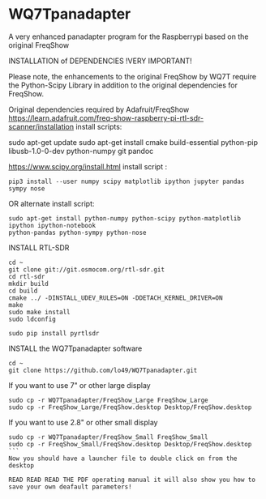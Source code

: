 # WQ7Tpanadapter
A very enhanced panadapter program for the Raspberrypi based on the original FreqShow


INSTALLATION of DEPENDENCIES
!VERY IMPORTANT!

Please note, the enhancements to the original FreqShow by WQ7T require the Python-Scipy
Library in addition to the original dependencies for FreqShow.

Original dependencies required by Adafruit/FreqShow
https://learn.adafruit.com/freq-show-raspberry-pi-rtl-sdr-scanner/installation
install scripts:

sudo apt-get update
sudo apt-get install cmake build-essential python-pip libusb-1.0-0-dev python-numpy git
pandoc

https://www.scipy.org/install.html
install script :
```console
pip3 install --user numpy scipy matplotlib ipython jupyter pandas sympy nose
```
OR
alternate install script:
```console
sudo apt-get install python-numpy python-scipy python-matplotlib ipython ipython-notebook
python-pandas python-sympy python-nose
```

INSTALL RTL-SDR
```console
cd ~
git clone git://git.osmocom.org/rtl-sdr.git
cd rtl-sdr
mkdir build
cd build
cmake ../ -DINSTALL_UDEV_RULES=ON -DDETACH_KERNEL_DRIVER=ON
make
sudo make install
sudo ldconfig

sudo pip install pyrtlsdr
```

INSTALL the WQ7Tpanadapter software 
```console
cd ~
git clone https://github.com/lo49/WQ7Tpanadapter.git
```
If you want to use 7" or other large display
```console
sudo cp -r WQ7Tpanadapter/FreqShow_Large FreqShow_Large
sudo cp -r FreqShow_Large/FreqShow.desktop Desktop/FreqShow.desktop
```
If you want to use 2.8" or other small display
````console
sudo cp -r WQ7Tpanadapter/FreqShow_Small FreqShow_Small
sudo cp -r FreqShow_Small/FreqShow.desktop Desktop/FreqShow.desktop
```
Now you should have a launcher file to double click on from the desktop

READ READ READ THE PDF operating manual it will also show you how to save your own deafault parameters!
